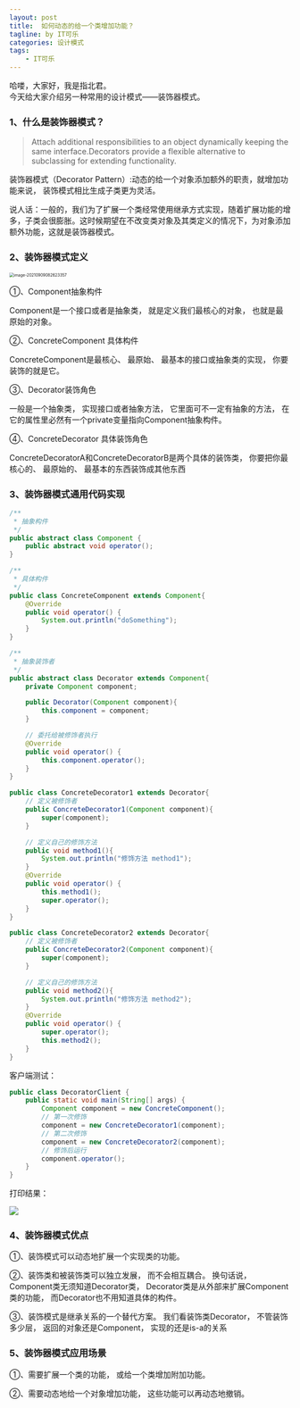 ```yaml
---
layout: post
title:  如何动态的给一个类增加功能？
tagline: by IT可乐
categories: 设计模式
tags: 
    - IT可乐
---
```


哈喽，大家好，我是指北君。  
今天给大家介绍另一种常用的设计模式——装饰器模式。
<!--more-->
### 1、什么是装饰器模式？

> Attach additional responsibilities to an object dynamically keeping the same interface.Decorators provide a flexible
> alternative to subclassing for extending functionality.

装饰器模式（Decorator Pattern）:动态的给一个对象添加额外的职责，就增加功能来说， 装饰模式相比生成子类更为灵活。

说人话：一般的，我们为了扩展一个类经常使用继承方式实现，随着扩展功能的增多，子类会很膨胀。这时候期望在不改变类对象及其类定义的情况下，为对象添加额外功能，这就是装饰器模式。



### 2、装饰器模式定义

<img src="https://gitee.com/YSOcean/typoraimg/raw/master/image/image-20210909082623357.png" alt="image-20210909082623357" style="zoom:50%;" />

①、Component抽象构件

Component是一个接口或者是抽象类， 就是定义我们最核心的对象， 也就是最原始的对象。

②、ConcreteComponent 具体构件

ConcreteComponent是最核心、 最原始、 最基本的接口或抽象类的实现， 你要装饰的就是它。

③、Decorator装饰角色

一般是一个抽象类， 实现接口或者抽象方法， 它里面可不一定有抽象的方法， 在它的属性里必然有一个private变量指向Component抽象构件。

④、ConcreteDecorator 具体装饰角色

ConcreteDecoratorA和ConcreteDecoratorB是两个具体的装饰类， 你要把你最核心的、 最原始的、 最基本的东西装饰成其他东西



### 3、装饰器模式通用代码实现

```java
/**
 * 抽象构件
 */
public abstract class Component {
    public abstract void operator();
}
```



```java
/**
 * 具体构件
 */
public class ConcreteComponent extends Component{
    @Override
    public void operator() {
        System.out.println("doSomething");
    }
}
```



```java
/**
 * 抽象装饰者
 */
public abstract class Decorator extends Component{
    private Component component;

    public Decorator(Component component){
        this.component = component;
    }

    // 委托给被修饰者执行
    @Override
    public void operator() {
        this.component.operator();
    }
}
```



```java
public class ConcreteDecorator1 extends Decorator{
    // 定义被修饰者
    public ConcreteDecorator1(Component component){
        super(component);
    }

    // 定义自己的修饰方法
    public void method1(){
        System.out.println("修饰方法 method1");
    }
    @Override
    public void operator() {
        this.method1();
        super.operator();
    }
}
```

```java
public class ConcreteDecorator2 extends Decorator{
    // 定义被修饰者
    public ConcreteDecorator2(Component component){
        super(component);
    }

    // 定义自己的修饰方法
    public void method2(){
        System.out.println("修饰方法 method2");
    }
    @Override
    public void operator() {
        super.operator();
        this.method2();
    }
}
```



客户端测试：

```java
public class DecoratorClient {
    public static void main(String[] args) {
        Component component = new ConcreteComponent();
        // 第一次修饰
        component = new ConcreteDecorator1(component);
        // 第二次修饰
        component = new ConcreteDecorator2(component);
        // 修饰后运行
        component.operator();
    }
}
```

打印结果：

![](https://gitee.com/YSOcean/typoraimg/raw/master/image/decorator-00-01.png)

### 4、装饰器模式优点

①、装饰模式可以动态地扩展一个实现类的功能。

②、装饰类和被装饰类可以独立发展， 而不会相互耦合。 换句话说， Component类无须知道Decorator类， Decorator类是从外部来扩展Component类的功能， 而Decorator也不用知道具体的构件。

③、装饰模式是继承关系的一个替代方案。 我们看装饰类Decorator， 不管装饰多少层， 返回的对象还是Component， 实现的还是is-a的关系



### 5、装饰器模式应用场景

①、需要扩展一个类的功能， 或给一个类增加附加功能。

②、需要动态地给一个对象增加功能， 这些功能可以再动态地撤销。


